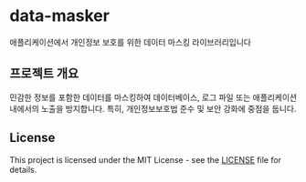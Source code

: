 # data-masker
애플리케이션에서 개인정보 보호를 위한 데이터 마스킹 라이브러리입니다

## 프로젝트 개요
민감한 정보를 포함한 데이터를 마스킹하여 데이터베이스, 로그 파일 또는 애플리케이션 내에서의 노출을 방지합니다. 특히, 개인정보보호법 준수 및 보안 강화에 중점을 둡니다.

## License

This project is licensed under the MIT License - see the [LICENSE](LICENSE) file for details.
